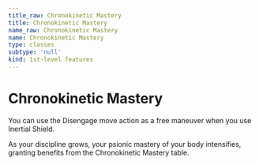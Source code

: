 ```yaml
---
title_raw: Chronokinetic Mastery
title: Chronokinetic Mastery
name_raw: Chronokinetic Mastery
name: Chronokinetic Mastery
type: classes
subtype: 'null'
kind: 1st-level features
---
```


# Chronokinetic Mastery

You can use the Disengage move action as a free maneuver when you use Inertial Shield.

As your discipline grows, your psionic mastery of your body intensifies, granting benefits from the Chronokinetic Mastery table.
